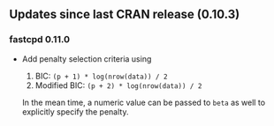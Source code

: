 ## Updates since last CRAN release (0.10.3)

### fastcpd 0.11.0

*   Add penalty selection criteria using

    1. BIC: `(p + 1) * log(nrow(data)) / 2`
    1. Modified BIC: `(p + 2) * log(nrow(data)) / 2`

    In the mean time, a numeric value can be passed to `beta` as well to
    explicitly specify the penalty.
